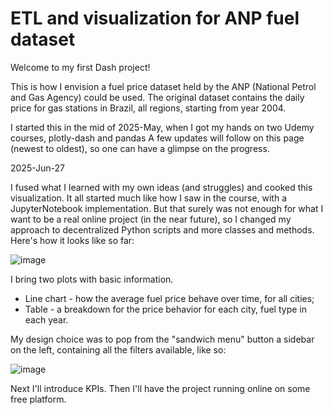 # ETL and visualization for ANP fuel dataset
Welcome to my first Dash project!

This is how I envision a fuel price dataset held by the ANP (National Petrol and Gas Agency) could be used.
The original dataset contains the daily price for gas stations in Brazil, all regions, starting from year 2004.

I started this in the mid of 2025-May, when I got my hands on two Udemy courses, plotly-dash and pandas
A few updates will follow on this page (newest to oldest), so one can have a glimpse on the progress.

2025-Jun-27

I fused what I learned with my own ideas (and struggles) and cooked this visualization. It all started much like how I saw in the course, with a JupyterNotebook implementation.
But that surely was not enough for what I want to be a real online project (in the near future), so I changed my approach to decentralized Python scripts and more classes and methods.
Here's how it looks like so far:

![image](https://github.com/user-attachments/assets/8c90d9a8-257f-443f-aa75-71be1a2bccd3)

I bring two plots with basic information.
- Line chart - how the average fuel price behave over time, for all cities;
- Table - a breakdown for the price behavior for each city, fuel type in each year.

My design choice was to pop from the "sandwich menu" button a sidebar on the left, containing all the filters available, like so:

![image](https://github.com/user-attachments/assets/17542725-cfca-45e2-8070-75d4359ca51c)

Next I'll introduce KPIs. Then I'll have the project running online on some free platform.

